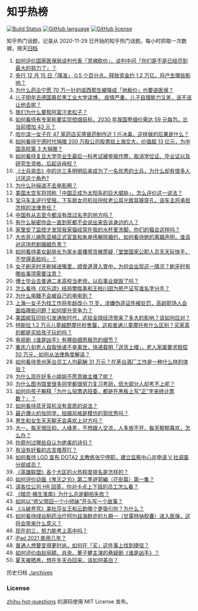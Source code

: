 # 知乎热榜
[![Build Status](https://github.com/ToWeLong/zhihu-hot-questions/workflows/CI/badge.svg)](https://github.com/ToWeLong/zhihu-hot-questions/actions)
[![GitHub language](https://img.shields.io/badge/language-golang-orange.svg)](https://golang.org/)
[![GitHub license](https://img.shields.io/github/license/ToWeLong/zhihu-hot-questions)](https://github.com/ToWeLong/zhihu-hot-questions/blob/main/LICENSE)

知乎热门话题，记录从 2020-11-29 日开始的知乎热门话题。每小时抓取一次数据，按天[归档](./archives)

<!-- BEGIN -->

1. [如何评价国家医保局谈判代表「灵魂砍价」，谈判中问「你们是不是已经尽到最大的努力了」？](https://www.zhihu.com/question/503499926)
1. [央行 12 月 15 日「降准」 0.5 个百分点，释放资金约 1.2 万亿，将产生哪些影响？](https://www.zhihu.com/question/504113662)
1. [为什么药企宁愿 70 万一针的诺西那生被降成「地板价」也要进医保？](https://www.zhihu.com/question/503550137)
1. [儿子明年去德国慕尼黑工业大学读博， 疫情严重，儿子自理能力又差，该不该让他去呢？](https://www.zhihu.com/question/503291193)
1. [我们为什么要帮阿富汗卖松子？](https://www.zhihu.com/question/497602599)
1. [如何看待有专家称要实现控烟目标，2030 年我国卷烟价需达 59 元每包，比当前增加 43 元？](https://www.zhihu.com/question/504013131)
1. [哈尔滨一女子在 47 家药店买感冒药制作近 1 斤冰毒，这样做的后果是什么？](https://www.zhihu.com/question/503695306)
1. [如何看待宁德时代捐赠 200 万股公司股票给上海交大，价值超 13 亿元，为中国高校第 3 大捐赠？](https://www.zhihu.com/question/503703617)
1. [如何看待复旦大学毕业生最后一科考试被举报作弊，取消学位证、毕业证以及研究生资格，后起诉母校？](https://www.zhihu.com/question/503354095)
1. [《士兵突击》中的许三多明明后来成为了一名优秀的士兵，为什么却有很多人讨厌这个角色?](https://www.zhihu.com/question/498302481)
1. [为什么孙俪进不去电影圈？](https://www.zhihu.com/question/499998926)
1. [美国太空军将领称「中国正成为太阳系的巨大威胁」，怎么评价这一说法？](https://www.zhihu.com/question/504098374)
1. [宝马车主逆行受阻，下车扇女司机拄拐杖老公耳光致耳膜穿孔，该车主将承担怎样的法律责任？](https://www.zhihu.com/question/503995758)
1. [中国有从古至今都没有改过名字的地方吗？](https://www.zhihu.com/question/503480389)
1. [有什么秘密你会一直到死都不会说出来告诉身边的人？](https://www.zhihu.com/question/339280994)
1. [家里安了监控才发现我家猫经常在我的水杯里洗脚，你们的猫会这样吗？](https://www.zhihu.com/question/459983017)
1. [大衣哥儿媳陈亚楠正式官宣和朱单伟解除婚约，如何看待她的离婚声明，谁该对这场悲剧婚姻负责？](https://www.zhihu.com/question/503508672)
1. [如何看待美女副局长为家乡直播带货被质疑「堂堂国家公职人员天天玩快手，不觉得丢脸吗」？](https://www.zhihu.com/question/503991497)
1. [女子刷牙时牙刷掉进嘴里，顺食道滑入胃中，为何会出现这一情况？刷牙时有哪些事项需要注意？](https://www.zhihu.com/question/503998752)
1. [博士毕业去普通二本高校当老师，以后事业就毁了吗？](https://www.zhihu.com/question/491765889)
1. [怎么看待《欢乐颂》结局樊胜美和王柏川因为房产证写谁名字分手？](https://www.zhihu.com/question/60332816)
1. [为什么电鳗不会被自己的电电到？](https://www.zhihu.com/question/503771202)
1. [上海一女子为找工作将年龄改小 11 岁，涉嫌伪造证件被处罚，高龄职场人会面临哪些问题？如何提升竞争力？](https://www.zhihu.com/question/502901350)
1. [美国疯狂印钞引发通胀时代，这给全球经济带来了多大的影响？该如何应对？](https://www.zhihu.com/question/503758639)
1. [特斯拉 1.2 万元儿童越野摩托秒售罄，这和普通儿童摩托有什么区别？买家真的都是买给孩子玩的吗？](https://www.zhihu.com/question/503477729)
1. [电视剧《谁是凶手》有哪些细思极恐的细节？](https://www.zhihu.com/question/503721164)
1. [重庆八旬老人自取快递不幸离世，快递载明「送货上楼」，老人家属要求赔偿 50 万元，如何从法律角度解读？](https://www.zhihu.com/question/503832740)
1. [如何看待贵州茅台员工人均薪酬 31 万元？在茅台酒厂工作是一种什么样的体验？](https://www.zhihu.com/question/503713623)
1. [为什么现在好多小姐姐不愿意做主播了呢？](https://www.zhihu.com/question/435987963)
1. [为什么图书馆里很多同学都很努力复习考研，但大部分人却考不上呢？](https://www.zhihu.com/question/430364218)
1. [如何向孩子解释「为什么投票选班委，都是在黑板上写“正”字来统计票数？」？](https://www.zhihu.com/question/503144790)
1. [如何看待蓝牙耳机没有音质的说法？](https://www.zhihu.com/question/503218648)
1. [最近爆火的张同学，拍摄风格是模仿的郭优秀吗？](https://www.zhihu.com/question/503739390)
1. [男生和女生天天聊天会喜欢上对方吗？](https://www.zhihu.com/question/347054708)
1. [大一，每天很压抑，人缘差，不想跟人交流，人多放不开，每天郁郁寡欢，怎么办？](https://www.zhihu.com/question/504042883)
1. [你原创过哪些自认为绝美的诗句？](https://www.zhihu.com/question/500666875)
1. [有没有好看的古言推荐吖？](https://www.zhihu.com/question/273709755)
1. [如何看待 LGD 宣布 DOTA2 主教练张宁停职，建立监察中心并申请 V 社调查分部成员？](https://www.zhihu.com/question/503124079)
1. [《英雄联盟》各个大区的火热程度排名是怎样的？](https://www.zhihu.com/question/373665858)
1. [如何评价动画《鬼灭之刃》第二季遊郭編（花街篇）第一集？](https://www.zhihu.com/question/502894623)
1. [请各位公司 HR 回答，你对卡点上下班的员工怎么看？](https://www.zhihu.com/question/492076051)
1. [《暗恋·橘生淮南》为什么总是翻拍失败？](https://www.zhihu.com/question/477846946)
1. [如何以“师父带回一个小师妹”开头写一个故事？](https://www.zhihu.com/question/437509229)
1. [《斗破苍穹》美杜莎女王和云韵哪个更吸引你？为什么？](https://www.zhihu.com/question/499636196)
1. [如何看待绿谷制药治疗阿尔兹海默症的九期一（甘露特钠胶囊）进入医保，这将会带来什么意义？](https://www.zhihu.com/question/503394522)
1. [现在初三，努力能考上高中吗？](https://www.zhihu.com/question/502069001)
1. [iPad 2021 能用几年？](https://www.zhihu.com/question/487040154)
1. [普通人想要变得更时尚，如何在「买」这件事上找到捷径？](https://www.zhihu.com/question/503743193)
1. [如何评价由赵丽颖、肖央、董子健主演的悬疑剧《谁是凶手》？](https://www.zhihu.com/question/420753184)
1. [夏天被晒黑，想在冬天白回来，该如何美白？](https://www.zhihu.com/question/499340643)

<!-- END -->

历史归档 [./archives](./archives)


### License
[zhihu-hot-questions](https://github.com/towelong/zhihu-hot-questions) 的源码使用 MIT License 发布。
